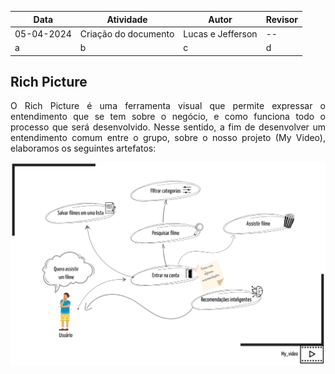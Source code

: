 | Data       | Atividade  | Autor   | Revisor |
|------------|------------|---------|---------|
| 05-04-2024 | Criação do documento    | Lucas e Jefferson    | --   |
|a|b|c|d|

## **Rich Picture**

<p style="text-align: justify;">
O Rich Picture é uma ferramenta visual que permite expressar o entendimento que se tem sobre o negócio, e como funciona todo o processo que será desenvolvido. Nesse sentido, a fim de desenvolver um entendimento comum entre o grupo, sobre o nosso projeto (My Video), elaboramos os seguintes artefatos:
</p>

![Rich Picture 1](../../docs/assets/img/rich_pictures/rich_picture1.png)
